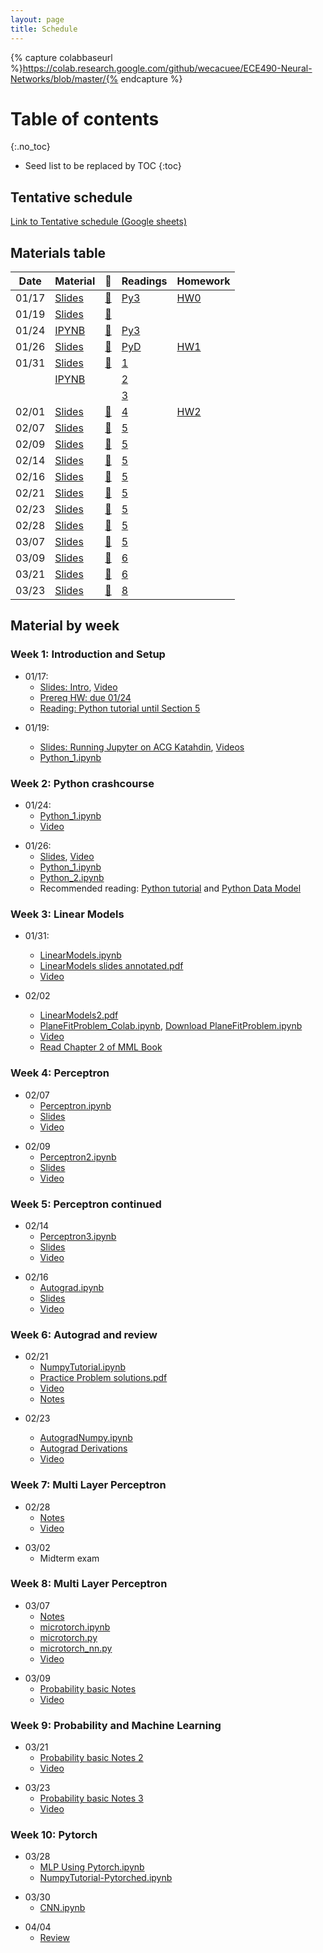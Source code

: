 ```yaml
---
layout: page
title: Schedule
---
```

{% capture colabbaseurl %}https://colab.research.google.com/github/wecacuee/ECE490-Neural-Networks/blob/master/{% endcapture %}
# Table of contents
{:.no_toc}

* Seed list to be replaced by TOC
{:toc}

## Tentative schedule

[Link to Tentative schedule (Google sheets)](https://docs.google.com/spreadsheets/d/e/2PACX-1vQcpFgDuMa7kU-KxnyL38CPZGevyYSQtzbAN-nFSseT2CuskkHi7ffnf7rCF25STjucfxUz6P6cXqaO/pubhtml)

## Materials table

| Date  | Material            |   🎥         | Readings      | Homework       |
| ----- | ------------------- | ------------ | ------------- | -------------- |
| 01/17 | [Slides][S03]       | [🎥][V0117]  | [Py3][RPY3T]  | [HW0][HW02P]   |
| 01/19 |  [Slides][S05]      | [🎥][V0119]  |               |                |
| 01/24 | [IPYNB][IP011]      | [🎥][V0124]  | [Py3][RPY3T]  |                |
| 01/26 | [Slides][S0126]     | [🎥][V0126]  | [PyD][RPYDM]  | [HW1][IP012]   |
| 01/31 |  [Slides][S021]     | [🎥][V0131]  | [1][PyMPL]    |                |
|       |  [IPYNB][IP021]     |              | [2][PyNP]     |                |
|       |                     |              | [3][MML2]     |                |
| 02/01 | [Slides][S022]      | [🎥][V0202]  | [4][MML2]     | [HW2][HW202]   |
| 02/07 | [Slides][S207]      | [🎥][V0207]  | [5][MML5]     |                |
| 02/09 | [Slides][S209]      | [🎥][V0209]  | [5][MML5]     |                |
| 02/14 | [Slides][S214]      | [🎥][V0214]  | [5][MML5]     |                |
| 02/16 | [Slides][S216]      | [🎥][V0216]  | [5][MML5]     |                |
| 02/21 | [Slides][S221]      | [🎥][V0221]  | [5][MML5]     |                |
| 02/23 | [Slides][S223]      | [🎥][V0223]  | [5][MML5]     |                |
| 02/28 | [Slides][S0228]     | [🎥][V0228]  | [5][MML5]     |                |
| 03/07 | [Slides][S0307]     | [🎥][V0307]  | [5][MML5]     |                |
| 03/09 | [Slides][S0309]     | [🎥][V0309]  | [6][MML6]     |                |
| 03/21 | [Slides][S0321]     | [🎥][V0323]  | [6][MML6]     |                |
| 03/23 | [Slides][S0323]     | [🎥][V0323]  | [8][MML8]     |                |


## Material by week

### Week 1: Introduction and Setup


* 01/17:  
    + [Slides: Intro][S03], [Video][V0117]
    + [Prereq HW: due 01/24][HW02P]
    + [Reading: Python tutorial until Section 5][RPY3T]

[S03]: {{site.baseurl}}/posts/0000-00-03-intro
[V0117]: {{site.baseurl}}/posts/2023-01-17-video
[RPY3T]: https://docs.python.org/3/tutorial/index.html
[HW02P]: {{site.baseurl}}/posts/0000-00-02-prereq-hw

* 01/19: 

    + [Slides: Running Jupyter on ACG Katahdin][S05],  [Videos][V0119]
    + [Python_1.ipynb][IP011]

[S05]: {{site.baseurl}}/posts/0000-00-05-acg-jupyter
[V0119]: {{site.baseurl}}/posts/2023-01-19-acg-jupyter-video
[IP011]: https://colab.research.google.com/github/wecacuee/ECE490-Neural-Networks/blob/master/notebooks/01-py-intro/Python_1.ipynb

### Week 2: Python crashcourse

* 01/24:
    + [Python_1.ipynb][IP011] 
    + [Video][V0124]

[V0124]: {{site.baseurl}}/posts/2023-01-24-python-1-video


* 01/26:
    + [Slides][S0126], [Video][V0126]
    + [Python_1.ipynb][IP011]
    + [Python_2.ipynb][IP012]
    + Recommended reading: [Python tutorial][RPY3T] and 
      [Python Data Model][RPYDM]


[S0126]: {{site.baseurl}}/notebooks/01-py-intro/2023-01-26-python-1-slides.html
[V0126]: {{site.baseurl}}/posts/2023-01-26-py2-video
[IP012]: {{colabbaseurl}}/notebooks/01-py-intro/Python_2.ipynb
[RPYDM]: https://docs.python.org/3/reference/datamodel.html

### Week 3: Linear Models

* 01/31:
    + [LinearModels.ipynb][IP021]
    + [LinearModels slides annotated.pdf][S021]
    + [Video ][V0131]
    
* 02/02
   + [LinearModels2.pdf][S022]
   + [PlaneFitProblem_Colab.ipynb][HW202], [Download PlaneFitProblem.ipynb][DHW202]
   + [Video][V0202]
   + [Read Chapter 2 of MML Book][MML2]

[IP021]: {{colabbaseurl}}/notebooks/02-linear-models/LinearModels.ipynb
[S021]: {{site.baseurl}}/assets/0000-00-07-linear-models/LinearModels%20slides.pdf.pdf
[V0131]: {{site.baseurl}}/posts/2023-01-31-linear-models-video
[MML2]: https://mml-book.github.io/ "Chapter 2 of MML Book"
[MML5]: https://mml-book.github.io/ "Chapter 5 of MML Book"
[MML6]: https://mml-book.github.io/ "Chapter 6 of MML Book"
[MML8]: https://mml-book.github.io/ "Chapter 8 of MML Book"
[PyMPL]: https://matplotlib.org/stable/tutorials/index.html
[PyNP]: https://numpy.org/devdocs/user/quickstart.html
 
[IP022]: {{colabbaseurl}}/notebooks/02-linear-models/LinearModels2.ipynb
[S022]: {{site.baseurl}}/notebooks/02-linear-models/lm2/LinearModels2.pdf.pdf
[HW202]: {{colabbaseurl}}/notebooks/02-linear-models/PlaneFitProblem_Colab.ipynb
[BHW202]: https://mybinder.org/v2/gh/wecacuee/ECE490-Neural-Networks/HEAD?labpath=notebooks%2F02-linear-models%2FPlaneFitProblem.ipynb
[DHW202]: {{site.baseurl}}/notebooks/02-linear-models/PlaneFitProblem.ipynb
[V0202]: {{site.baseurl}}/posts/2023-02-02-lm2-video

### Week 4: Perceptron

* 02/07
    + [Perceptron.ipynb][IP207]
    + [Slides][S207]
    + [Video][V0207]

[IP207]: {{colabbaseurl}}/notebooks/02-linear-models/Perceptron.ipynb
[S207]: {{site.baseurl}}/assets/0000-00-07-linear-models/Perceptron%20slides.pdf.pdf
[V0207]: {{site.baseurl}}/posts/2023-02-07-perceptron-video


* 02/09
    + [Perceptron2.ipynb][IP209]
    + [Slides][S209]
    + [Video][V0209]

[IP209]: {{colabbaseurl}}/notebooks/02-linear-models/Perceptron2.ipynb
[S209]: {{site.baseurl}}/assets/0000-00-07-linear-models/Perceptron-slides-2.pdf.pdf
[V0209]: {{site.baseurl}}/posts/2023-02-09-perceptron-2-video

### Week 5: Perceptron continued

* 02/14
    + [Perceptron3.ipynb][IP214]
    + [Slides][S214]
    + [Video][V0214]

[IP214]: {{colabbaseurl}}/notebooks/02-linear-models/Perceptron3.ipynb
[S214]: {{site.baseurl}}/assets/0000-00-07-linear-models/Perceptron3.slides.pdf.pdf
[V0214]: {{site.baseurl}}/posts/2023-02-14-perceptron-2-video

* 02/16
    + [Autograd.ipynb][IP216]
    + [Slides][S216]
    + [Video][V0216]

[IP216]: {{colabbaseurl}}/notebooks/03-autograd/Autograd.ipynb
[S216]: {{site.baseurl}}/assets/0000-00-11-autograd/Autograd.slides.pdf.pdf
[V0216]: {{site.baseurl}}/posts/2023-02-16-autograd-video


### Week 6: Autograd and review 

* 02/21
    + [NumpyTutorial.ipynb][IP221]
    + [Practice Problem solutions.pdf][HW221]
    + [Video][V0221]
    + [Notes][S221]

[IP221]: {{colabbaseurl}}/notebooks/04-review/NumpyTutorial.ipynb
[HW221]: {{site.baseurl}}/assets/0000-00-12-review/Practice%20Problems.pdf
[V0221]: {{site.baseurl}}/posts/2023-02-21-autograd-video
[S221]: {{site.baseurl}}/assets/0000-00-12-review/Practice%20Problems.pdf.pdf

* 02/23

    + [AutogradNumpy.ipynb][IP223]
    + [Autograd Derivations][S223]
    + [Video][V0223]

[IP223]: {{colabbaseurl}}/notebooks/03-autograd/AutogradNumpy.ipynb
[V0223]: {{site.baseurl}}/posts/2023-02-23-autograd-video
[S223]: {{site.baseurl}}/assets/0000-00-12-review/02-23-Practice-Problems.pdf

###  Week 7: Multi Layer Perceptron

* 02/28
    + [Notes][S0228]
    + [Video][V0228]

[S0228]: {{site.baseurl}}/assets/0000-00-13-mlp/MLP.pdf.pdf
[V0228]: {{site.baseurl}}/posts/2023-02-28-video

* 03/02
    + Midterm exam

### Week 8: Multi Layer Perceptron

* 03/07
    + [Notes][S0307]
    + [microtorch.ipynb][microtorch.ipynb]
    + [microtorch.py][microtorch.py]
    + [microtorch_nn.py][microtorch_nn.py]
    + [Video][V0307]

[microtorch.ipynb]: {{colabbaseurl}}/notebooks/05-mlp/microtorch.ipynb
[microtorch.py]: {{site.baseurl}}/notebooks/05-mlp/microtorch.py
[microtorch_nn.py]: {{site.baseurl}}/notebooks/05-mlp/microtorch_nn.py
[V0307]: {{site.baseurl}}/posts/2023-03-07-video
[S0307]: {{site.baseurl}}/notebooks/05-mlp/DataModelsAndLearning.pdf.pdf

* 03/09
    + [Probability basic Notes][S0309]
    + [Video][V0309]

[S0309]: {{site.baseurl}}/assets/0000-00-14-prob/2023-03-09-Note-15-17.pdf
[V0309]: {{site.baseurl}}/posts/2023-03-09-video

### Week 9: Probability and Machine Learning

* 03/21
    + [Probability basic Notes 2][S0321]
    + [Video][V0321]

[S0321]: {{site.baseurl}}/assets/0000-00-14-prob/2023-03-21.pdf
[V0321]: {{site.baseurl}}/posts/2023-03-21-video

* 03/23
    + [Probability basic Notes 3][S0323]
    + [Video][V0323]

[S0323]: {{site.baseurl}}/assets/0000-00-14-prob/2023-03-23.pdf
[V0323]: {{site.baseurl}}/posts/2023-03-23-video


### Week 10: Pytorch

* 03/28
    + [MLP Using Pytorch.ipynb][IP328]
    + [NumpyTutorial-Pytorched.ipynb][IP328b]

[IP328]: {{colabbaseurl}}/notebooks/06-pytorch/MLP%20Using%20Pytorch.ipynb
[IP328b]: {{colabbaseurl}}/notebooks/06-pytorch/NumpyTutorial-Pytorched.ipynb

* 03/30
    + [CNN.ipynb][IP330]

[IP330]: {{colabbaseurl}}/notebooks/07-cnn/CNN.ipynb

* 04/04
    + [Review][IP404]

[IP404]: {{colabbaseurl}}/notebooks/08-review/Midterm%202%20Review.ipynb


<!-- 
## Homework 0

* [{{site.baseurl}}/assets/0000-00-02-prereq-hw/hw0.pdf]()

## Python programming
*  Python: Object oriented programming
*  Python: Functional programming
*  Python: Operator overloading

## Linear algebra review
* Matrix calculus

## Autograd
* Operator overloading and differentiable programming
* Forward differentiation
* Backward differentitation

## Linear models 
* Decision Theory
* Convex optimization

* Perceptron algorithm
* Range and nullspace

* Eigen values and vectors
* PCA (Principal component analysis)
* Least square estimation
* Handling large number of classes

# Probability
* Expectation and Variance
* Transformation of Random variables
* Gaussian distribution and its properties
* Bayesian Classifier
* No free lunch theorem

## Deep Models
* Activation functions
* Vanishing and exploding gradients
* Batch normalization and Dropout
* Artificial Neural networks vs Biological
* Classification using deep models
-->
